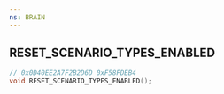 ```yaml
---
ns: BRAIN
---
```

## RESET_SCENARIO_TYPES_ENABLED

```c
// 0x0D40EE2A7F2B2D6D 0xF58FDEB4
void RESET_SCENARIO_TYPES_ENABLED();
```


